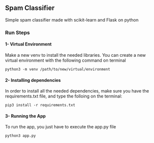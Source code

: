 ## Spam Classifier
Simple spam classifier made with scikit-learn and Flask on python


### Run Steps

#### 1- Virtual Environment
Make a new venv to install the needed libraries. You can create a new virtual environment with the following command on terminal
```
python3 -m venv /path/to/new/virtual/environment
```

#### 2- Installing dependencies
In order to install all the needed dependencies, make sure you have the requirements.txt file, and type the folloing on the terminal:
```
pip3 install -r requirements.txt
```

#### 3- Running the App
To run the app, you just have to execute the app.py file

```
python3 app.py
```


